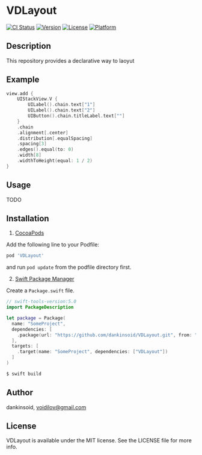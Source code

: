 # VDLayout

[![CI Status](https://img.shields.io/travis/dankinsoid/VDLayout.svg?style=flat)](https://travis-ci.org/dankinsoid/VDLayout)
[![Version](https://img.shields.io/cocoapods/v/VDLayout.svg?style=flat)](https://cocoapods.org/pods/VDLayout)
[![License](https://img.shields.io/cocoapods/l/VDLayout.svg?style=flat)](https://cocoapods.org/pods/VDLayout)
[![Platform](https://img.shields.io/cocoapods/p/VDLayout.svg?style=flat)](https://cocoapods.org/pods/VDLayout)


## Description
This repository provides a declarative way to laoyut

## Example

```swift
view.add {
	UIStackView.V {
		UILabel().chain.text["1"]
		UILabel().chain.text["2"]
		UIButton().chain.titleLabel.text[""]
	}
	.chain
	.alignment[.center]
	.distribution[.equalSpacing]
	.spacing[3]
	.edges().equal(to: 0)
	.width[8]
	.widthToHeight(equal: 1 / 2)
}
```
## Usage
TODO

## Installation
1.  [CocoaPods](https://cocoapods.org)

Add the following line to your Podfile:
```ruby
pod 'VDLayout'
```
and run `pod update` from the podfile directory first.

2. [Swift Package Manager](https://github.com/apple/swift-package-manager)

Create a `Package.swift` file.
```swift
// swift-tools-version:5.0
import PackageDescription

let package = Package(
  name: "SomeProject",
  dependencies: [
    .package(url: "https://github.com/dankinsoid/VDLayout.git", from: "1.15.0")
  ],
  targets: [
    .target(name: "SomeProject", dependencies: ["VDLayout"])
  ]
)
```
```ruby
$ swift build
```

## Author

dankinsoid, voidilov@gmail.com

## License

VDLayout is available under the MIT license. See the LICENSE file for more info.

